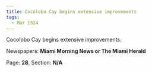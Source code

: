 ```yaml
---  
title: Cocolobo Cay begins extensive improvements  
tags:  
  - Mar 1924  
---  
```

  
Cocolobo Cay begins extensive improvements.  
  
Newspapers: **Miami Morning News or The Miami Herald**  
  
Page: **28**, Section: **N/A** 
